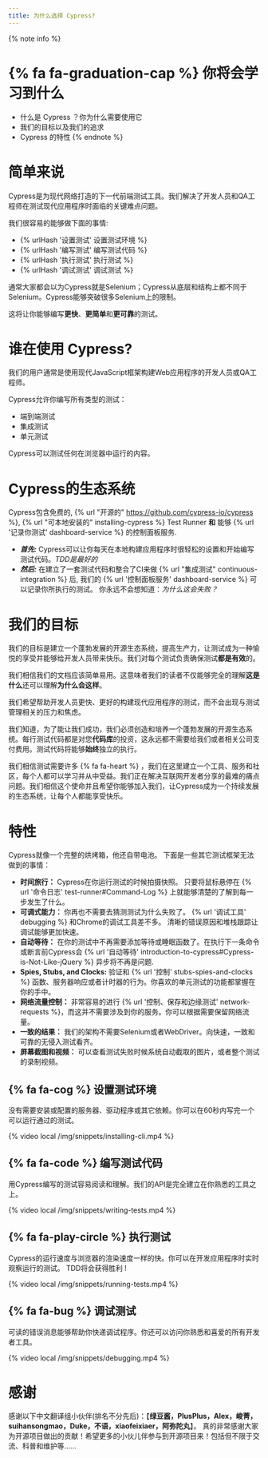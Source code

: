 ```yaml
---
title: 为什么选择 Cypress?
---
```


{% note info %}
# {% fa fa-graduation-cap %} 你将会学习到什么

- 什么是 Cypress ？你为什么需要使用它
- 我们的目标以及我们的追求
- Cypress 的特性
{% endnote %}

# 简单来说

Cypress是为现代网络打造的下一代前端测试工具。我们解决了开发人员和QA工程师在测试现代应用程序时面临的关键难点问题。

我们很容易的能够做下面的事情:

- {% urlHash '设置测试' 设置测试环境 %}
- {% urlHash '编写测试' 编写测试代码 %}
- {% urlHash '执行测试' 执行测试 %}
- {% urlHash '调试测试' 调试测试 %}

通常大家都会以为Cypress就是Selenium；Cypress从底层和结构上都不同于Selenium。Cypress能够突破很多Selenium上的限制。

这将让你能够编写**更快**、**更简单**和**更可靠**的测试。

# 谁在使用 Cypress?

我们的用户通常是使用现代JavaScript框架构建Web应用程序的开发人员或QA工程师。

Cypress允许你编写所有类型的测试：

- 端到端测试
- 集成测试
- 单元测试

Cypress可以测试任何在浏览器中运行的内容。

# Cypress的生态系统

Cypress包含免费的, {% url "开源的" https://github.com/cypress-io/cypress %}, {% url "可本地安装的" installing-cypress %} Test Runner **和** 能够 {% url '记录你测试' dashboard-service %} 的控制面板服务.

- ***首先:*** Cypress可以让你每天在本地构建应用程序时很轻松的设置和开始编写测试代码。*TDD是最好的*
- ***然后:*** 在建立了一套测试代码和整合了CI来做 {% url "集成测试" continuous-integration %} 后, 我们的 {% url '控制面板服务' dashboard-service %} 可以记录你所执行的测试。 你永远不会想知道：*为什么这会失败？*

# 我们的目标

我们的目标是建立一个蓬勃发展的开源生态系统，提高生产力，让测试成为一种愉悦的享受并能够给开发人员带来快乐。我们对每个测试负责确保测试**都是有效**的。

我们相信我们的文档应该简单易用。这意味者我们的读者不仅能够完全的理解**这是什么**还可以理解**为什么会这样**。

我们希望帮助开发人员更快、更好的构建现代应用程序的测试，而不会出现与测试管理相关的压力和焦虑。

我们知道，为了能让我们成功，我们必须创造和培养一个蓬勃发展的开源生态系统。每行测试代码都是对您**代码库**的投资，这永远都不需要给我们或者相关公司支付费用。测试代码将能够**始终**独立的执行。

我们相信测试需要许多 {% fa fa-heart %} ，我们在这里建立一个工具、服务和社区，每个人都可以学习并从中受益。我们正在解决互联网开发者分享的最难的痛点问题。我们相信这个使命并且希望你能够加入我们，让Cypress成为一个持续发展的生态系统，让每个人都能享受快乐。

# 特性

Cypress就像一个完整的烘烤箱，他还自带电池。 下面是一些其它测试框架无法做到的事情：

- **时间旅行：** Cypress在你运行测试的时候拍摄快照。 只要将鼠标悬停在 {% url '命令日志' test-runner#Command-Log %} 上就能够清楚的了解到每一步发生了什么。
- **可调式能力：** 你再也不需要去猜测测试为什么失败了。 {% url '调试工具' debugging %} 和Chrome的调试工具差不多。 清晰的错误原因和堆栈跟踪让调试能够更加快速。
- **自动等待：** 在你的测试中不再需要添加等待或睡眠函数了。在执行下一条命令或断言前Cypress会 {% url '自动等待' introduction-to-cypress#Cypress-is-Not-Like-jQuery %} 异步将不再是问题.
- **Spies, Stubs, and Clocks:** 验证和 {% url '控制' stubs-spies-and-clocks %} 函数、服务器响应或者计时器的行为。你喜欢的单元测试的功能都掌握在你的手中。
- **网络流量控制：** 非常容易的进行 {% url '控制、保存和边缘测试' network-requests %}，而这并不需要涉及到你的服务。你可以根据需要保留网络流量。
- **一致的结果：** 我们的架构不需要Selenium或者WebDriver。向快速，一致和可靠的无侵入测试看齐。
- **屏幕截图和视频：** 可以查看测试失败时候系统自动截取的图片，或者整个测试的录制视频。

## {% fa fa-cog %} 设置测试环境

没有需要安装或配置的服务器、驱动程序或其它依赖。你可以在60秒内写完一个可以运行通过的测试。

{% video local /img/snippets/installing-cli.mp4 %}

## {% fa fa-code %} 编写测试代码

用Cypress编写的测试容易阅读和理解。我们的API是完全建立在你熟悉的工具之上。

{% video local /img/snippets/writing-tests.mp4 %}

## {% fa fa-play-circle %} 执行测试

Cypress的运行速度与浏览器的渲染速度一样的快。你可以在开发应用程序时实时观察运行的测试。 TDD将会获得胜利 !

{% video local /img/snippets/running-tests.mp4 %}

## {% fa fa-bug %} 调试测试

可读的错误消息能够帮助你快递调试程序。你还可以访问你熟悉和喜爱的所有开发者工具。

{% video local /img/snippets/debugging.mp4 %}

# 感谢

感谢以下中文翻译组小伙伴(排名不分先后)：【**绿豆酱，PlusPlus，Alex，峻菁，suihansongmao，Duke，不语，xiaofeixiaer，阿弥陀丸**】。
真的非常感谢大家为开源项目做出的贡献！希望更多的小伙儿伴参与到开源项目来！包括但不限于交流、科普和维护等……